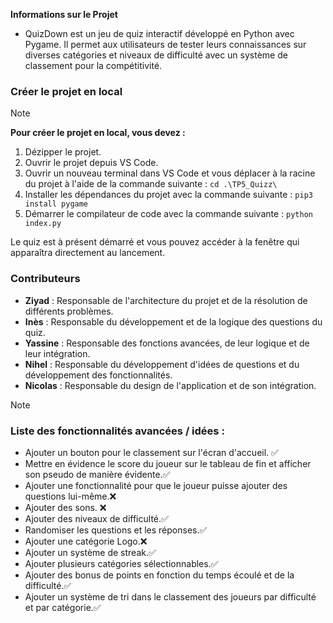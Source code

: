 **Informations sur le Projet**
- QuizDown est un jeu de quiz interactif développé en Python avec Pygame. Il permet aux utilisateurs de tester leurs connaissances sur diverses catégories et niveaux de difficulté avec un système de classement pour la compétitivité.

### Créer le projet en local
> [!NOTE]
> **Pour créer le projet en local, vous devez :**
> 1. Dézipper le projet.
> 2. Ouvrir le projet depuis VS Code.
> 3. Ouvrir un nouveau terminal dans VS Code et vous déplacer à la racine du projet à l'aide de la commande suivante : `cd .\TP5_Quizz\`
> 4. Installer les dépendances du projet avec la commande suivante : `pip3 install pygame`
> 5. Démarrer le compilateur de code avec la commande suivante : `python index.py`

Le quiz est à présent démarré et vous pouvez accéder à la fenêtre qui apparaîtra directement au lancement.

### Contributeurs

- **Ziyad** : Responsable de l'architecture du projet et de la résolution de différents problèmes.
- **Inès** : Responsable du développement et de la logique des questions du quiz.
- **Yassine** : Responsable des fonctions avancées, de leur logique et de leur intégration.
- **Nihel** : Responsable du développement d'idées de questions et du développement des fonctionnalités.
- **Nicolas** : Responsable du design de l'application et de son intégration.

> [!NOTE]
> ### Liste des fonctionnalités avancées / idées :
> - Ajouter un bouton pour le classement sur l'écran d'accueil. ✅
> - Mettre en évidence le score du joueur sur le tableau de fin et afficher son pseudo de manière évidente.✅
> - Ajouter une fonctionnalité pour que le joueur puisse ajouter des questions lui-même.❌
> - Ajouter des sons. ❌
> - Ajouter des niveaux de difficulté.✅
> - Randomiser les questions et les réponses.✅
> - Ajouter une catégorie Logo.❌
> - Ajouter un système de streak.✅
> - Ajouter plusieurs catégories sélectionnables.✅
> - Ajouter des bonus de points en fonction du temps écoulé et de la difficulté.✅
> - Ajouter un système de tri dans le classement des joueurs par difficulté et par catégorie.✅
